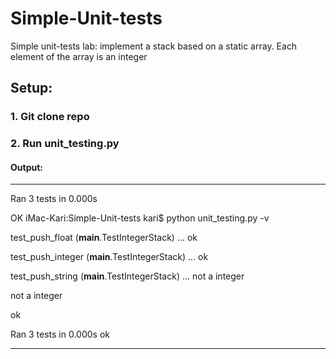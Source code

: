 # Simple-Unit-tests
Simple unit-tests lab:  implement a stack based on a static array. Each element of the array is an integer

## Setup:

### 1. Git clone repo 

### 2. Run unit_testing.py
#### Output:

----------------------------------------------------------------------
Ran 3 tests in 0.000s

OK
iMac-Kari:Simple-Unit-tests kari$ python unit_testing.py -v

test_push_float (__main__.TestIntegerStack) ... ok

test_push_integer (__main__.TestIntegerStack) ... ok

test_push_string (__main__.TestIntegerStack) ... not a integer

not a integer

ok



Ran 3 tests in 0.000s
ok

----------------------------------------------------------------------
